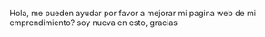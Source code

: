 Hola, me pueden ayudar por favor a mejorar mi pagina web de mi emprendimiento? soy nueva en esto, gracias
